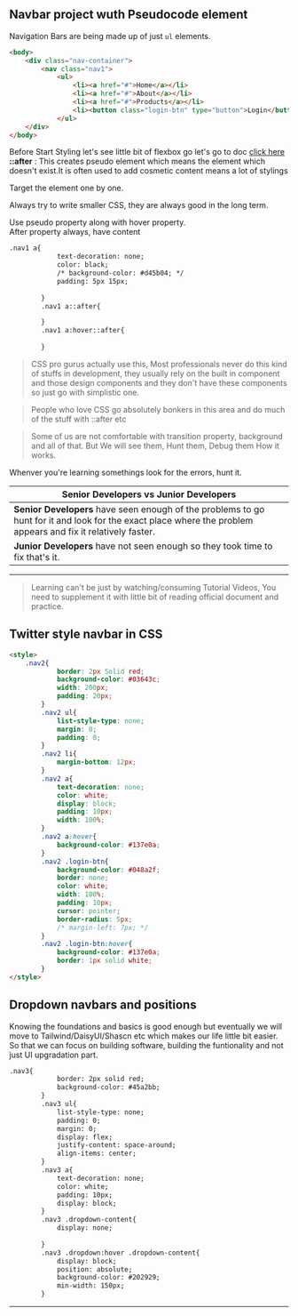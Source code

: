 ## Navbar project wuth Pseudocode element

Navigation Bars are being made up of just ```ul``` elements.<br>
```html
<body>
    <div class="nav-container">
        <nav class="nav1">
            <ul>
                <li><a href="#">Home</a></li>
                <li><a href="#">About</a></li>
                <li><a href="#">Products</a></li>
                <li><button class="login-btn" type="button">Login</button></li>
            </ul>
    </div>
</body>
```
Before Start Styling let's see little bit  of flexbox go let's go to doc [click here](https://developer.mozilla.org/en-US/docs/Web/CSS/::after)<br>
**::after** : This creates pseudo element which means the element which doesn't exist.It is often used to add cosmetic content means a lot of stylings<br>

Target the element one by one.<br>

Always try to write smaller CSS, they are always good in the long term.<br>

Use pseudo property along with hover property.<br>
After property always, have content<br>
```html
.nav1 a{
            text-decoration: none;
            color: black;
            /* background-color: #d45b04; */
            padding: 5px 15px;
            
        }
        .nav1 a::after{

        }
        .nav1 a:hover::after{
            
        }
```
> CSS pro gurus actually use this, Most professionals never do this kind of stuffs in development, they usually rely on the built in component and
 those design components and they don't have these components so just go with simplistic one.

> People who love CSS go absolutely bonkers in this area and do much of the stuff with ::after etc

> Some of us are not comfortable with transition property, background and all of that. But We will see them, Hunt them, Debug them How it works.

Whenver you're learning somethings look for the errors, hunt it.<br>

| Senior Developers vs Junior Developers |
|----------------------------------------|
| **Senior Developers** have seen enough of the problems to go hunt for it and look for the exact place where the problem appears and fix it relatively faster.|
| **Junior Developers** have not seen enough so they took time to fix that's it.|

---

> Learning can't be just by watching/consuming Tutorial Videos, You need to supplement it with little bit of reading official document and practice.

## Twitter style navbar in CSS

```html
<style>
    .nav2{
            border: 2px Solid red;
            background-color: #03643c;
            width: 200px;
            padding: 20px;
        }
        .nav2 ul{
            list-style-type: none;
            margin: 0;
            padding: 0;
        }
        .nav2 li{
            margin-bottom: 12px;
        }
        .nav2 a{
            text-decoration: none;
            color: white;
            display: block;
            padding: 10px;
            width: 100%;
        }
        .nav2 a:hover{
            background-color: #137e0a;
        }
        .nav2 .login-btn{
            background-color: #048a2f;
            border: none;
            color: white;
            width: 100%;
            padding: 10px;
            cursor: pointer;
            border-radius: 5px;
            /* margin-left: 7px; */
        }
        .nav2 .login-btn:hover{
            background-color: #137e0a;
            border: 1px solid white;
        }
</style>
```

## Dropdown navbars and positions

Knowing the foundations and basics is good enough but eventually we will move to Tailwind/DaisyUI/Shascn etc which makes our life little bit easier.
So that we can focus on building software, building the funtionality and not just UI upgradation part.<br>

```html
.nav3{
            border: 2px solid red;
            background-color: #45a2bb;
        }
        .nav3 ul{
            list-style-type: none;
            padding: 0;
            margin: 0;
            display: flex;
            justify-content: space-around;
            align-items: center;
        }
        .nav3 a{
            text-decoration: none;
            color: white;
            padding: 10px;
            display: block;
        }
        .nav3 .dropdown-content{
            display: none;
            
        }
        .nav3 .dropdown:hover .dropdown-content{
            display: block;
            position: absolute;
            background-color: #202929;
            min-width: 150px;   
        }
```
---
